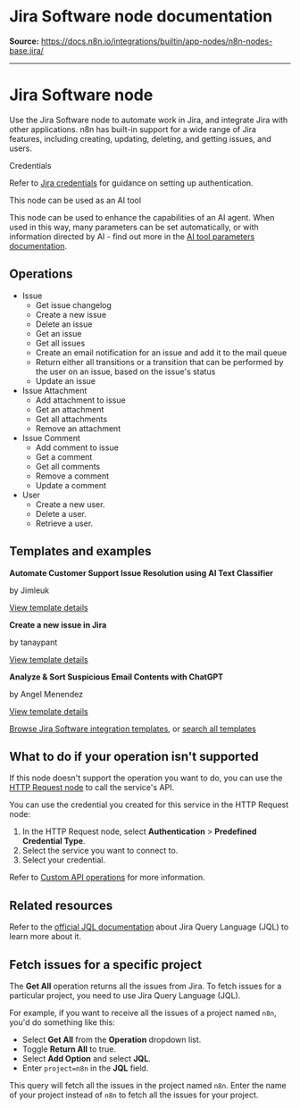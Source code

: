 # Jira Software node documentation

**Source:** https://docs.n8n.io/integrations/builtin/app-nodes/n8n-nodes-base.jira/

---

# Jira Software node

Use the Jira Software node to automate work in Jira, and integrate Jira with other applications. n8n has built-in support for a wide range of Jira features, including creating, updating, deleting, and getting issues, and users.

Credentials

Refer to [Jira credentials](../../credentials/jira/) for guidance on setting up authentication.

This node can be used as an AI tool

This node can be used to enhance the capabilities of an AI agent. When used in this way, many parameters can be set automatically, or with information directed by AI - find out more in the [AI tool parameters documentation](../../../../advanced-ai/examples/using-the-fromai-function/).

## Operations

- Issue
  - Get issue changelog
  - Create a new issue
  - Delete an issue
  - Get an issue
  - Get all issues
  - Create an email notification for an issue and add it to the mail queue
  - Return either all transitions or a transition that can be performed by the user on an issue, based on the issue's status
  - Update an issue
- Issue Attachment
  - Add attachment to issue
  - Get an attachment
  - Get all attachments
  - Remove an attachment
- Issue Comment
  - Add comment to issue
  - Get a comment
  - Get all comments
  - Remove a comment
  - Update a comment
- User
  - Create a new user.
  - Delete a user.
  - Retrieve a user.

## Templates and examples

**Automate Customer Support Issue Resolution using AI Text Classifier**

by Jimleuk

[View template details](https://n8n.io/workflows/2468-automate-customer-support-issue-resolution-using-ai-text-classifier/)

**Create a new issue in Jira**

by tanaypant

[View template details](https://n8n.io/workflows/459-create-a-new-issue-in-jira/)

**Analyze & Sort Suspicious Email Contents with ChatGPT**

by Angel Menendez

[View template details](https://n8n.io/workflows/2666-analyze-and-sort-suspicious-email-contents-with-chatgpt/)

[Browse Jira Software integration templates](https://n8n.io/integrations/jira-software/), or [search all templates](https://n8n.io/workflows/)

## What to do if your operation isn't supported

If this node doesn't support the operation you want to do, you can use the [HTTP Request node](../../core-nodes/n8n-nodes-base.httprequest/) to call the service's API.

You can use the credential you created for this service in the HTTP Request node:

1. In the HTTP Request node, select **Authentication** > **Predefined Credential Type**.
2. Select the service you want to connect to.
3. Select your credential.

Refer to [Custom API operations](../../../custom-operations/) for more information.

## Related resources

Refer to the [official JQL documentation](https://www.atlassian.com/software/jira/guides/expand-jira/jql) about Jira Query Language (JQL) to learn more about it.

## Fetch issues for a specific project

The **Get All** operation returns all the issues from Jira. To fetch issues for a particular project, you need to use Jira Query Language (JQL).

For example, if you want to receive all the issues of a project named `n8n`, you'd do something like this:

- Select **Get All** from the **Operation** dropdown list.
- Toggle **Return All** to true.
- Select **Add Option** and select **JQL**.
- Enter `project=n8n` in the **JQL** field.

This query will fetch all the issues in the project named `n8n`. Enter the name of your project instead of `n8n` to fetch all the issues for your project.
